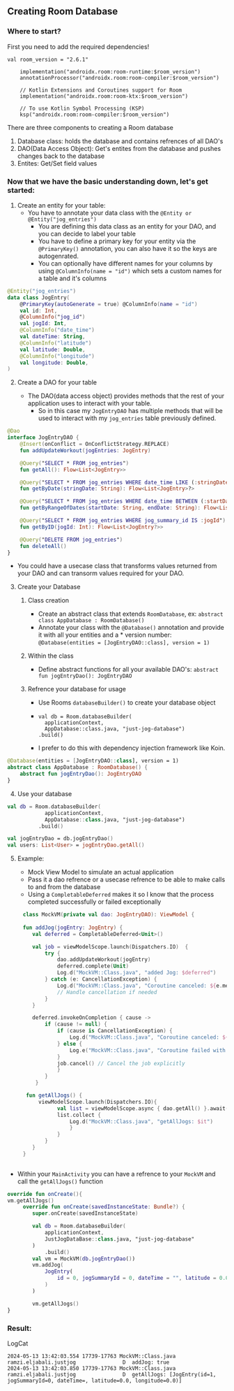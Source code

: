 ## Creating Room Database

### Where to start?

First you need to add the required dependencies!

```
val room_version = "2.6.1"

    implementation("androidx.room:room-runtime:$room_version")
    annotationProcessor("androidx.room:room-compiler:$room_version")

    // Kotlin Extensions and Coroutines support for Room
    implementation("androidx.room:room-ktx:$room_version")

    // To use Kotlin Symbol Processing (KSP)
    ksp("androidx.room:room-compiler:$room_version")

```

There are three components to creating a Room database

1. Database class: holds the database and contains refrences of all DAO's
2. DAO(Data Access Object): Get's entites from the database and pushes changes back to the database
3. Entites: Get/Set field values

### Now that we have the basic understanding down, let's get started:

1. Create an entity for your table:
    * You have to annotate your data class with the `@Entity or @Entity("jog_entries")`
        * You are defining this data class as an entity for your DAO, and you can decide to label your table
        * You have to define a primary key for your entity via the `@PrimaryKey()` annotation, you can also have it so the keys are autogenrated.
        * You can optionally have different names for your columns by using `@ColumnInfo(name = "id")` which sets a custom names for a table and it's columns
           
```kotlin
@Entity("jog_entries")
data class JogEntry(
    @PrimaryKey(autoGenerate = true) @ColumnInfo(name = "id")
    val id: Int,
    @ColumnInfo("jog_id")
    val jogId: Int,
    @ColumnInfo("date_time")
    val dateTime: String,
    @ColumnInfo("latitude")
    val latitude: Double,
    @ColumnInfo("longitude")
    val longitude: Double,
)
```

2. Create a DAO for your table

    * The DAO(data access object) provides methods that the rest of your application uses to interact with your table.
        * So in this case my `JogEntryDAO` has multiple methods that will be used to interact with my `jog_entries` table previously defined.
     
```kotlin
@Dao
interface JogEntryDAO {
    @Insert(onConflict = OnConflictStrategy.REPLACE)
    fun addUpdateWorkout(jogEntries: JogEntry)

    @Query("SELECT * FROM jog_entries")
    fun getAll(): Flow<List<JogEntry>>

    @Query("SELECT * FROM jog_entries WHERE date_time LIKE (:stringDate)")
    fun getByDate(stringDate: String): Flow<List<JogEntry>?>

    @Query("SELECT * FROM jog_entries WHERE date_time BETWEEN (:startDate) AND (:endDate)")
    fun getByRangeOfDates(startDate: String, endDate: String): Flow<List<JogEntry>>

    @Query("SELECT * FROM jog_entries WHERE jog_summary_id IS :jogId")
    fun getByID(jogId: Int): Flow<List<JogEntry?>>

    @Query("DELETE FROM jog_entries")
    fun deleteAll()
}
```

* You could have a usecase class that transforms values returned from your DAO and can transorm values required for your DAO.

3. Create your Database

    1. Class creation
        * Create an abstract class that extends `RoomDatabase`, ex: `abstract class AppDatabase : RoomDatabase()`
        * Annotate your class with the `@Database()` annotation and provide it with all your entities and a * version number: `@Database(entities = [JogEntryDAO::class], version = 1)`
    
    2. Within the class
        * Define abstract functions for all your available DAO's: `abstract fun jogEntryDao(): JogEntryDAO`
    
    3. Refrence your database for usage
        * Use Rooms `databaseBuilder()` to create your database object
        * ```
          val db = Room.databaseBuilder(
            applicationContext,
            AppDatabase::class.java, "just-jog-database")
          .build()
          ```
        * I prefer to do this with dependency injection framework like Koin.

```kotlin
@Database(entities = [JogEntryDAO::class], version = 1)
abstract class AppDatabase : RoomDatabase() {
    abstract fun jogEntryDao(): JogEntryDAO
}
```

4. Use your database

```kotlin
val db = Room.databaseBuilder(
            applicationContext,
            AppDatabase::class.java, "just-jog-database")
          .build()

val jogEntryDao = db.jogEntryDao()
val users: List<User> = jogEntryDao.getAll()

```

5. Example:

   * Mock View Model to simulate an actual application
   * Pass it a dao refrence or a usecase refrence to be able to make calls to and from the database
   * Using a `CompletableDeferred` makes it so I know that the process completed successfully or failed exceptionally

```kotlin
     class MockVM(private val dao: JogEntryDAO): ViewModel {
   
     fun addJog(jogEntry: JogEntry) {
        val deferred = CompletableDeferred<Unit>()

        val job = viewModelScope.launch(Dispatchers.IO)  {
            try {
                dao.addUpdateWorkout(jogEntry)
                deferred.complete(Unit)
                Log.d("MockVM::Class.java", "added Jog: $deferred")
            } catch (e: CancellationException) {
                Log.d("MockVM::Class.java", "Coroutine canceled: ${e.message}")
                // Handle cancellation if needed
            }
        }

        deferred.invokeOnCompletion { cause ->
            if (cause != null) {
                if (cause is CancellationException) {
                    Log.d("MockVM::Class.java", "Coroutine canceled: ${cause.message}")
                } else {
                    Log.e("MockVM::Class.java", "Coroutine failed with: $cause")
                }
                job.cancel() // Cancel the job explicitly
                }
            }
         }

      fun getAllJogs() {
          viewModelScope.launch(Dispatchers.IO){ 
                val list = viewModelScope.async { dao.getAll() }.await()
                list.collect {
                    Log.d("MockVM::Class.java", "getAllJogs: $it")
                    }
                }
            }
        }
     }
   
```

* Within your `MainActivity` you can have a refrence to your `MockVM` and call the `getAllJogs()` function
   
```kotlin
override fun onCreate(){
vm.getAllJogs()
     override fun onCreate(savedInstanceState: Bundle?) {
        super.onCreate(savedInstanceState)

        val db = Room.databaseBuilder(
            applicationContext,
            JustJogDataBase::class.java, "just-jog-database"
        )
            .build()
        val vm = MockVM(db.jogEntryDao())
        vm.addJog(
            JogEntry(
                id = 0, jogSummaryId = 0, dateTime = "", latitude = 0.0, longitude = 0.0
            )
        )

        vm.getAllJogs()
}
```
  

### Result:

LogCat
```
2024-05-13 13:42:03.554 17739-17763 MockVM::Class.java      ramzi.eljabali.justjog               D  addJog: true
2024-05-13 13:42:03.850 17739-17763 MockVM::Class.java      ramzi.eljabali.justjog               D  getAllJogs: [JogEntry(id=1, jogSummaryId=0, dateTime=, latitude=0.0, longitude=0.0)]
```
